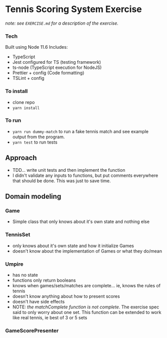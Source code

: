 # Tennis Scoring System Exercise
_note: see `EXERCISE.md` for a description of the exercise._
### Tech

Built using Node 11.6
Includes:
- TypeScript
- Jest configured for TS (testing framework)
- ts-node (TypeScript execution for NodeJS)
- Prettier + config (Code formatting)
- TSLint + config

### To install
- clone repo
- `yarn install`

### To run
- `yarn run dummy-match` to run a fake tennis match and see example output from the program.
- `yarn test` to run tests

## Approach
- TDD... write unit tests and then implement the function
- I didn't validate any inputs to functions, but put comments everywhere that should be done. This was just to save time.

## Domain modeling
### Game
- Simple class that only knows about it's own state and nothing else

### TennisSet
- only knows about it's own state and how it initialize Games
- doesn't know about the implementation of Games or what they do/mean

### Umpire
- has no state
- functions only return booleans
- knows when games/sets/matches are complete... ie, knows the rules of tennis
- doesn't know anything about how to present scores
- doesn't have side effects
- NOTE: _the matchComplete function is not complete_. The exercise spec said to only worry about one set. This function can be extended to work like real tennis, ie best of 3 or 5 sets

### GameScorePresenter
